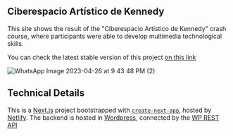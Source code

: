 ## Ciberespacio Artístico de Kennedy

This site shows the result of the "Ciberespacio Artístico de Kennedy" crash course, where participants were able to develop multimedia technological skills.

You can check the latest stable version of this project [on this link](https://ciberespacioartistico.com/)

![WhatsApp Image 2023-04-26 at 9 43 48 PM (2)](https://github.com/juanfel254/cibermedia/assets/85968522/454f9f20-4e58-4031-b5e3-c09b08a09739)

## Technical Details

This is a [Next.js](https://nextjs.org/) project bootstrapped with [`create-next-app`](https://github.com/vercel/next.js/tree/canary/packages/create-next-app), hosted by [Netlify](https://www.netlify.com/). The backend is hosted in [Wordpress](https://wordpress.com), connected by the [WP REST API](https://developer.wordpress.org/rest-api/) 
